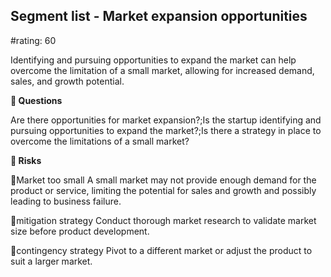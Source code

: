 

## Segment list - Market expansion opportunities

#rating: 60


Identifying and pursuing opportunities to expand the market can help overcome the limitation of a small market, allowing for increased demand, sales, and growth potential.

**💭 Questions**

Are there opportunities for market expansion?;Is the startup identifying and pursuing opportunities to expand the market?;Is there a strategy in place to overcome the limitations of a small market?

**🚨 Risks**

🚨Market too small
A small market may not provide enough demand for the product or service, limiting the potential for sales and growth and possibly leading to business failure.

🚨mitigation strategy
Conduct thorough market research to validate market size before product development.

🚨contingency strategy
Pivot to a different market or adjust the product to suit a larger market.




